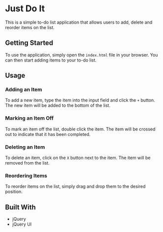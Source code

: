<h1>Just Do It</h1>
<p>This is a simple to-do list application that allows users to add, delete and reorder items on the list.</p>
<h2>Getting Started</h2>
<p>To use the application, simply open the <code>index.html</code> file in your browser. You can then start adding items to your to-do list.</p>
<h2>Usage</h2>
<h3>Adding an Item</h3>
<p>To add a new item, type the item into the input field and click the <code>+</code> button. The new item will be added to the bottom of the list.</p>
<h3>Marking an Item Off</h3>
<p>To mark an item off the list, double click the item. The item will be crossed out to indicate that it has been completed.</p>
<h3>Deleting an Item</h3>
<p>To delete an item, click on the <code>X</code> button next to the item. The item will be removed from the list.</p>
<h3>Reordering Items</h3>
<p>To reorder items on the list, simply drag and drop them to the desired position.</p>
<h2>Built With</h2>
<ul>
  <li>jQuery</li>
  <li>jQuery UI</li>
</ul>